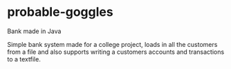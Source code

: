 # probable-goggles
Bank made in Java

Simple bank system made for a college project, loads in all the customers from a file and also supports writing a customers accounts and transactions to a textfile.
